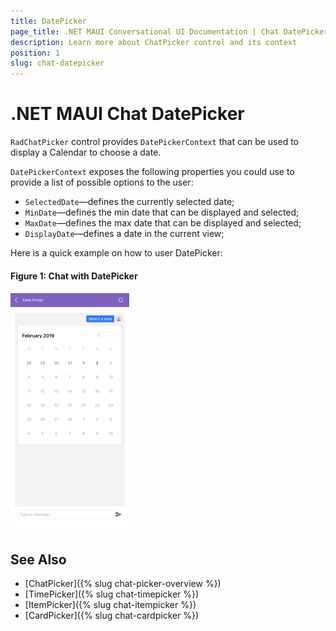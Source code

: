```yaml
---
title: DatePicker
page_title: .NET MAUI Conversational UI Documentation | Chat DatePicker
description: Learn more about ChatPicker control and its context
position: 1
slug: chat-datepicker
---
```


# .NET MAUI Chat DatePicker

`RadChatPicker` control provides `DatePickerContext` that can be used to display a Calendar to choose a date.

`DatePickerContext` exposes the following properties you could use to provide a list of possible options to the user:

* `SelectedDate`&mdash;defines the currently selected date;
* `MinDate`&mdash;defines the min date that can be displayed and selected;
* `MaxDate`&mdash;defines the max date that can be displayed and selected;
* `DisplayDate`&mdash;defines a date in the current view;

Here is a quick example on how to user DatePicker:

<snippet id='chat-chatpicker-datepicker' />
	
#### Figure 1: Chat with DatePicker

![Chat Message](images/chat-date-picker.png)

## See Also

- [ChatPicker]({% slug chat-picker-overview %})
- [TimePicker]({% slug chat-timepicker %})
- [ItemPicker]({% slug chat-itempicker %})
- [CardPicker]({% slug chat-cardpicker %})